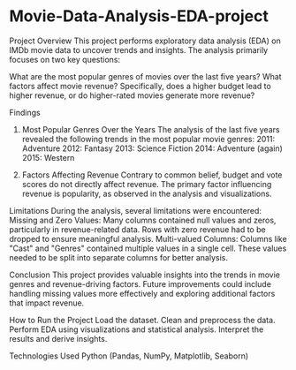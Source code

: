 # Movie-Data-Analysis-EDA-project

Project Overview
This project performs exploratory data analysis (EDA) on IMDb movie data to uncover trends and insights. The analysis primarily focuses on two key questions:

What are the most popular genres of movies over the last five years?
What factors affect movie revenue? Specifically, does a higher budget lead to higher revenue, or do higher-rated movies generate more revenue?

Findings
1. Most Popular Genres Over the Years
The analysis of the last five years revealed the following trends in the most popular movie genres:
2011: Adventure
2012: Fantasy
2013: Science Fiction
2014: Adventure (again)
2015: Western

2. Factors Affecting Revenue
Contrary to common belief, budget and vote scores do not directly affect revenue.
The primary factor influencing revenue is popularity, as observed in the analysis and visualizations.

Limitations
During the analysis, several limitations were encountered:
Missing and Zero Values:
Many columns contained null values and zeros, particularly in revenue-related data.
Rows with zero revenue had to be dropped to ensure meaningful analysis.
Multi-valued Columns:
Columns like "Cast" and "Genres" contained multiple values in a single cell.
These values needed to be split into separate columns for better analysis.

Conclusion
This project provides valuable insights into the trends in movie genres and revenue-driving factors. Future improvements could include handling missing values more effectively and exploring additional factors that impact revenue.

How to Run the Project
Load the dataset.
Clean and preprocess the data.
Perform EDA using visualizations and statistical analysis.
Interpret the results and derive insights.

Technologies Used
Python (Pandas, NumPy, Matplotlib, Seaborn)
